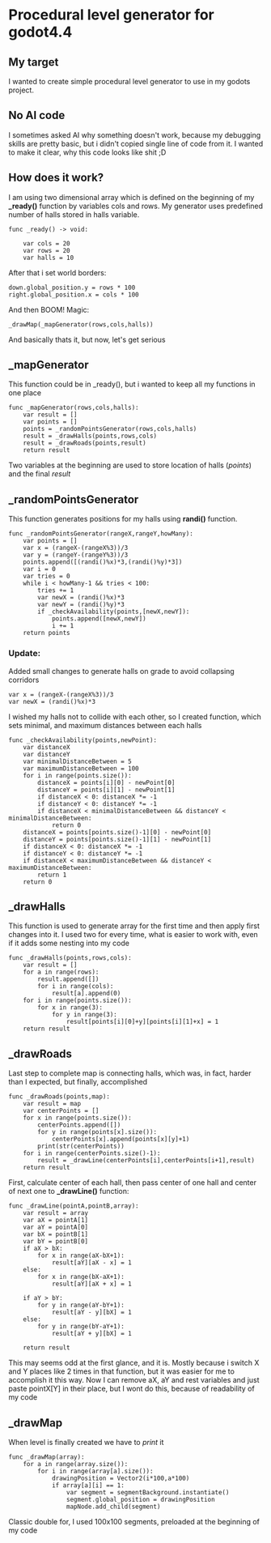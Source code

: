 # Procedural level generator for godot4.4
## My target
I wanted to create simple procedural level generator to use in my godots project.
## No AI code
I sometimes asked AI why something doesn't work, because my debugging skills are pretty basic, but i didn't copied single line of code from it. I wanted to make it clear, why this code looks like shit ;D
## How does it work?
I am using two dimensional array which is defined on the beginning of my **_ready()** function by variables cols and rows.
My generator uses predefined number of halls stored in halls variable.
``` gdscript
func _ready() -> void:

	var cols = 20
	var rows = 20
	var halls = 10
```
After that i set world borders:
``` gdscript
down.global_position.y = rows * 100
right.global_position.x = cols * 100
```
And then BOOM! Magic:

``` gdscript
_drawMap(_mapGenerator(rows,cols,halls))
```
And basically thats it, but now, let's get serious
## _mapGenerator
This function could be in _ready(), but i wanted to keep all my functions in one place
```gdscript
func _mapGenerator(rows,cols,halls):
	var result = []
	var points = []
	points = _randomPointsGenerator(rows,cols,halls)
	result = _drawHalls(points,rows,cols)
	result = _drawRoads(points,result)
	return result
```
Two variables at the beginning are used to store location of halls (*points*) and the final *result*
## _randomPointsGenerator
This function generates positions for my halls using **randi()** function.
```gdscript
func _randomPointsGenerator(rangeX,rangeY,howMany):
	var points = []
	var x = (rangeX-(rangeX%3))/3
	var y = (rangeY-(rangeY%3))/3
	points.append([(randi()%x)*3,(randi()%y)*3])
	var i = 0
	var tries = 0
	while i < howMany-1 && tries < 100:
		tries += 1
		var newX = (randi()%x)*3
		var newY = (randi()%y)*3
		if _checkAvailability(points,[newX,newY]):
			points.append([newX,newY])
			i += 1
	return points
```
### Update:
Added small changes to generate halls on grade to avoid collapsing corridors
```gdscript
var x = (rangeX-(rangeX%3))/3
var newX = (randi()%x)*3
```
I wished my halls not to collide with each other, so I created function, which sets minimal, and maximum distances between each halls
```gdscript
func _checkAvailability(points,newPoint):
	var distanceX
	var distanceY
	var minimalDistanceBetween = 5
	var maximumDistanceBetween = 100
	for i in range(points.size()):
		distanceX = points[i][0] - newPoint[0]
		distanceY = points[i][1] - newPoint[1]
		if distanceX < 0: distanceX *= -1
		if distanceY < 0: distanceY *= -1
		if distanceX < minimalDistanceBetween && distanceY < minimalDistanceBetween:
			return 0
	distanceX = points[points.size()-1][0] - newPoint[0]
	distanceY = points[points.size()-1][1] - newPoint[1]
	if distanceX < 0: distanceX *= -1
	if distanceY < 0: distanceY *= -1
	if distanceX < maximumDistanceBetween && distanceY < maximumDistanceBetween:
		return 1
	return 0
```
## _drawHalls
This function is used to generate array for the first time and then apply first changes into it. I used two for every time, what is easier to work with, even if it adds some nesting into my code
```gdscript
func _drawHalls(points,rows,cols):
	var result = []
	for a in range(rows):
		result.append([])
		for i in range(cols):
			result[a].append(0)
	for i in range(points.size()):
		for x in range(3):
			for y in range(3):
				result[points[i][0]+y][points[i][1]+x] = 1
	return result
```
## _drawRoads
Last step to complete map is connecting halls, which was, in fact, harder than I expected, but finally, accomplished
```gdscript
func _drawRoads(points,map):
	var result = map
	var centerPoints = []
	for x in range(points.size()):
		centerPoints.append([])
		for y in range(points[x].size()):
			centerPoints[x].append(points[x][y]+1)
		print(str(centerPoints))
	for i in range(centerPoints.size()-1):
		result = _drawLine(centerPoints[i],centerPoints[i+1],result)
	return result
```
First, calculate center of each hall, then pass center of one hall and center of next one to **_drawLine()** function:
```gdscript
func _drawLine(pointA,pointB,array):
	var result = array
	var aX = pointA[1]
	var aY = pointA[0]
	var bX = pointB[1]
	var bY = pointB[0]
	if aX > bX:
		for x in range(aX-bX+1):
			result[aY][aX - x] = 1
	else:
		for x in range(bX-aX+1):
			result[aY][aX + x] = 1

	if aY > bY:
		for y in range(aY-bY+1):
			result[aY - y][bX] = 1
	else:
		for y in range(bY-aY+1):
			result[aY + y][bX] = 1

	return result
```
This may seems odd at the first glance, and it is. Mostly because i switch X and Y places like 2 times in that function, but it was easier for me to accomplish it this way. Now I can remove aX, aY and rest variables and just paste pointX[Y] in their place, but I wont do this, because of readability of my code
## _drawMap
When level is finally created we have to *print* it
```gdscript
func _drawMap(array):
	for a in range(array.size()):
		for i in range(array[a].size()):
			drawingPosition = Vector2(i*100,a*100)
			if array[a][i] == 1:
				var segment = segmentBackground.instantiate()
				segment.global_position = drawingPosition
				mapNode.add_child(segment)

```
Classic double for, I used 100x100 segments, preloaded at the beginning of my code
